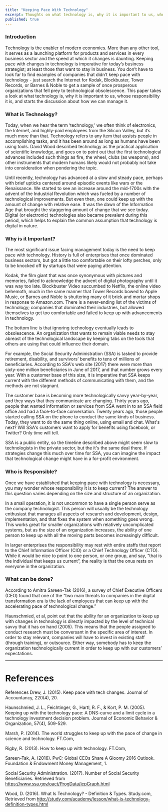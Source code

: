 ```yaml
---
title: "Keeping Pace With Technology"
excerpt: Thoughts on what technology is, why it is important to us, whose responsibility it is, and starts the discussion about how we can manage it. 
published: true
---
```


### Introduction ###

Technology is the enabler of modern economies. More than any other tool, it serves as a launching platform for products and services in every business sector and the speed at which it changes is daunting. Keeping pace with changes in technology is imperative for today’s business strategist; at least those that want to stay in business. You don’t have to look far to find examples of companies that didn’t keep pace with technology - just search the Internet for Kodak, Blockbuster, Tower Records, or Barnes & Noble to get a sample of once prosperous organizations that fell prey to technological obsolescence. This paper takes a look at what technology is, why it is important to us, whose responsibility it is, and starts the discussion about how we can manage it. 
  
### What is Technology? ###

Today, when we hear the term ‘technology,’ we often think of electronics, the Internet, and highly-paid employees from the Silicon Valley, but it’s much more than that. Technology refers to any item that assists people in accomplishing tasks, and it has been around as long as humans have been using tools. David Wood described technology as the practical application of scientific knowledge, and goes on to point out that the first technological advances included such things as fire, the wheel, clubs (as weapons), and other instruments that modern humans likely would not probably not take into consideration when pondering the topic. 

Until recently, technology has advanced at a slow and steady pace, perhaps with brief upticks centered around episodic events like wars or the Renaissance. We started to see an increase around the mid-1700s with the advent of the Industrial Revolution which was fueled by a number of technological improvements. But even then, one could keep up with the amount of change with relative ease. It was the dawn of the Information Age that brought the staggering amount of change that we see today. Digital (or electronic) technologies also became prevalent during this period, which helps to explain the common assumption that technology is digital in nature. 
  
### Why is it Important? ###

The most significant issue facing management today is the need to keep pace with technology. History is full of enterprises that once dominated business sectors, but got a little too comfortable on their lofty perches, only to be knocked off by startups that were paying attention. 

Kodak, the film giant that was once synonymous with pictures and memories, failed to acknowledge the advent of digital photography until it was way too late. Blockbuster Video succumbed to Netflix, the online video behemoth, much in the same manner that Tower Records bowed to Apple Music, or Barnes and Noble is shuttering many of it brick and mortar shops in response to Amazon.com. There is a never-ending list of the victims of technology; companies that dominated their industries, but allowed themselves to get too comfortable and failed to keep up with advancements in technology. 

The bottom line is that ignoring technology eventually leads to obsolescence. An organization that wants to remain viable needs to stay abreast of the technological landscape by keeping tabs on the tools that others are using that could influence their domain. 

For example, the Social Security Administration (SSA) is tasked to provide retirement, disability, and survivors’ benefits to tens of millions of beneficiaries. According to SSA's web site (2017) there were more than sixty-one million beneficiaries in June of 2017, and that number grows every year. With a customer base of this size, it is imperative that SSA keeps current with the different methods of communicating with them, and the methods are not stagnant. 

The customer base is becoming more technologically savvy year-by-year, and they ways that they communicate are changing. Thirty years ago, people that wanted information or services from SSA went in to an SSA field office and had a face-to-face conversation. Twenty years ago, those people started calling SSA on the phone to conduct the same kinds of business. Today, they want to do the same thing online, using email and chat. What's next? Will SSA's customers want to apply for benefits using facebook, or Twitter? Only time will tell.

SSA is a public entity, so the timeline described above might seem slow to technologists in the private sector, but the it's the same deal there. If strategies change this much over time for SSA, you can imagine the impact that technological change might have in a for-profit environment. 
  
### Who is Responsible? ###

Once we have established that keeping pace with technology is necessary, you may wonder whose responsibility it is to keep current? The answer to this question varies depending on the size and structure of an organization.  

In a small operation, it is not uncommon to have a single person serve as the company technologist. This person will usually be the technology enthusiast that manages all aspects of research and development, design, implementation, and that fixes the system when something goes wrong. This works great for smaller organizations with relatively uncomplicated systems, but as the size of an organization increases, the ability of one person to keep up with all the moving parts becomes increasingly difficult. 

In larger enterprises the responsibility may rest with entire staffs that report to the Chief Information Officer (CIO) or a Chief Technology Officer (CTO). While it would be nice to point to one person, or one group, and say, “that is the individual that keeps us current”, the reality is that the onus rests on everyone in the organization.  
  
### What can be done? ###

According to Amitra Sareen-Tak (2016), a survey of Chief Executive Officers (CEO) found that one of the “two main threats to companies in the digital transformation era is the lack of employees that can keep up with the accelerating pace of technological change.” 

Haunschmied, et al, point out that the ability for an organization to keep up with changes in technology is directly impacted by the level of technical savvy that it has on hand (2005). This means that the people assigned to conduct research must be conversant in the specific area of interest. In order to stay relevant, companies will have to invest in existing staff (through training), or outsource. Either way, somebody has to keep the organization technologically current in order to keep up with our customers’ expectations.



----

# References #

References
Drew, J. (2015). Keep pace with tech changes. Journal of Accountancy, 220(4), 20.  

Haunschmied, J. L., Feichtinger, G., Hartl, R. F., & Kort, P. M. (2005). Keeping up with the technology pace: A DNS-curve and a limit cycle in a technology investment decision problem. Journal of Economic Behavior & Organization, 57(4), 509-529.  

Marsh, P. (2014). The world struggles to keep up with the pace of change in science and technology. FT.Com,  

Rigby, R. (2013). How to keep up with technology. FT.Com,  

Sareen-Tak, A. (2016). PwC: Global CEOs Share A Gloomy 2016 Outlook. Foundation & Endowment Money Management, 1.    

Social Security Administration. (2017). Number of Social Security Beneficiaries. Retrieved from https://www.ssa.gov/oact/ProgData/icpGraph.html  

Wood, D. (2016). What Is Technology? - Definition & Types. Study.com, Retrieved from http://study.com/academy/lesson/what-is-technology-definition-types.html